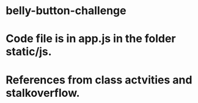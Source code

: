 # belly-button-challenge
# Code file is in app.js in the folder static/js.
# References from class actvities and stalkoverflow.
